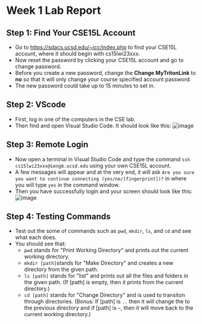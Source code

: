 # Week 1 Lab Report
## Step 1: Find Your CSE15L Account
- Go to https://sdacs.ucsd.edu/~icc/index.php to find your CSE15L account, where it should begin with cs15lwi23xxx.
- Now reset the password by clicking your CSE15L account and go to change password.
- Before you create a new password, change the **Change MyTritonLink** to **no** so that it will 
only change your course specified account password.
- The new password could take up to 15 minutes to set in.
## Step 2: VScode
- First, log in one of the computers in the CSE lab.
- Then find and open Visual Studio Code. It should look like this:
![image](https://user-images.githubusercontent.com/122485613/215628578-25c2a38b-2210-4b02-8a23-4275250d8208.png)
## Step 3: Remote Login
- Now open a terminal in Visual Studio Code and type the command `ssh cs15lwi23xxx@ieng6.ucsd.edu` using your own 
CSE15L account.
- A few messages will appear and at the very end, it will ask `Are you sure you want to continue connecting (yes/no/[fingerprint])?` in where 
you will type `yes` in the command window.
- Then you have successfully login and your screen should look like this:
![image](https://user-images.githubusercontent.com/122485613/215628715-0512d542-597d-4f8b-8c2a-87a0758c781d.png)
## Step 4: Testing Commands
- Test out the some of commands such as `pwd`, `mkdir`, `ls`, and `cd` and see what each does.
- You should see that:
    * `pwd` stands for "Print Working Directory" and prints out the current working directory.
    * `mkdir [path]`stands for "Make Directory" and creates a new directory from the given path.
    * `ls [path]` stands for "list" and prints out all the files and folders in the given path. (If [path] is empty, then it prints
    from the current directory.)
    * `cd [path]` stands for "Change Directory" and is used to transiton through directories. (Bonus: If [path] is `..` then it will
    change the to the previous directory and if [path] is `~`, then it will move back to the current working directory.)
